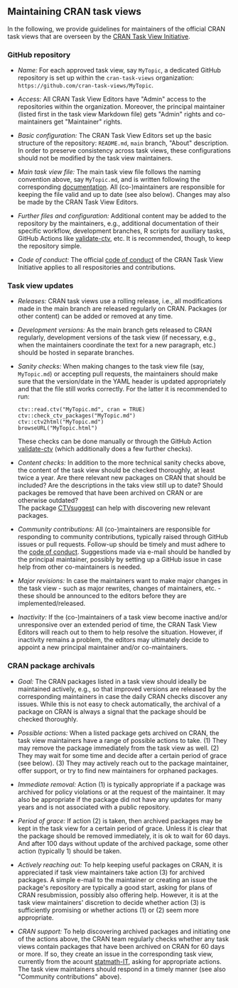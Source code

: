 ## Maintaining CRAN task views

In the following, we provide guidelines for maintainers of the official CRAN task views
that are overseen by the [CRAN Task View Initiative](https://github.com/cran-task-views/ctv).


### GitHub repository

* _Name:_ For each approved task view, say `MyTopic`, a dedicated GitHub repository is set up
  within the `cran-task-views` organization: `https://github.com/cran-task-views/MyTopic`.
  
* _Access:_ All CRAN Task View Editors have "Admin" access to the repositories within the organization.
  Moreover, the principal maintainer (listed first in the task view Markdown file) gets "Admin"
  rights and co-maintainers get "Maintainer" rights.
  
* _Basic configuration:_ The CRAN Task View Editors set up the basic structure of the repository:
  `README.md`, `main` branch, "About" description. In order to preserve consistency across task
  views, these configurations should not be modified by the task view maintainers.

* _Main task view file:_ The main task view file follows the naming convention above, say
  `MyTopic.md`, and is written following the corresponding [documentation](Documentation.md).
  All (co-)maintainers are responsible for keeping the file valid and up to date (see also below).
  Changes may also be made by the CRAN Task View Editors.
  
* _Further files and configuration:_ Additional content may be added to the repository by the
  maintainers, e.g., additional documentation of their specific workflow, development branches,
  R scripts for auxiliary tasks, GitHub Actions like
  [validate-ctv](https://github.com/cran-task-views/ctv/tree/main/validate-ctv), etc.
  It is recommended, though, to keep the repository simple.

* _Code of conduct:_ The official [code of conduct](CodeOfConduct.md) of the CRAN Task View Initiative
  applies to all respositories and contributions.


### Task view updates

* _Releases:_ CRAN task views use a rolling release, i.e., all modifications made in the main
  branch are released regularly on CRAN. Packages (or other content) can be added or removed
  at any time.

* _Development versions:_ As the main branch gets released to CRAN regularly, development versions
  of the task view (if necessary, e.g., when the maintainers coordinate the text for a new paragraph, etc.)
  should be hosted in separate branches.

* _Sanity checks:_ When making changes to the task view file (say, `MyTopic.md`) or accepting pull
  requests, the maintainers should make sure that the version/date in the YAML header is updated
  appropriately and that the file still works correctly. For the latter it is recommended to run:
  
  ```
  ctv::read.ctv("MyTopic.md", cran = TRUE)
  ctv::check_ctv_packages("MyTopic.md")
  ctv::ctv2html("MyTopic.md")
  browseURL("MyTopic.html")
  ```
  
  These checks can be done manually or through the GitHub Action
  [validate-ctv](https://github.com/cran-task-views/ctv/tree/main/validate-ctv) (which additionally
  does a few further checks).
  
* _Content checks:_ In addition to the more technical sanity checks above, the content of the task
  view should be checked thoroughly, at least twice a year. Are there relevant new packages on CRAN
  that should be included? Are the descriptions in the taks view still up to date? Should packages
  be removed that have been archived on CRAN or are otherwise outdated?  
  The package [CTVsuggest](https://github.com/DylanDijk/CTVsuggest) can help with discovering new
  relevant packages.
  
* _Community contributions:_ All (co-)maintainers are responsible for responding to community
  contributions, typically raised through GitHub issues or pull requests. Follow-up should be timely
  and must adhere to the [code of conduct](CodeOfConduct.md). Suggestions made via e-mail should be
  handled by the principal maintainer, possibly by setting up a GitHub issue in case help from
  other co-maintainers is needed.

* _Major revisions:_ In case the maintainers want to make major changes in the task view - such as
  major rewrites, changes of maintainers, etc. - these should be announced to the editors before
  they are implemented/released.

* _Inactivity:_ If the (co-)maintainers of a task view become inactive and/or unresponsive
  over an extended period of time, the CRAN Task View Editors will reach out to them to help
  resolve the situation. However, if inactivity remains a problem, the editors may ultimately
  decide to appoint a new principal maintainer and/or co-maintainers.


### CRAN package archivals

* _Goal:_ The CRAN packages listed in a task view should ideally be maintained actively, e.g.,
  so that improved versions are released by the corresponding maintainers in case the daily CRAN
  checks discover any issues. While this is not easy to check automatically, the archival of a
  package on CRAN is always a signal that the package should be checked thoroughly.
  
* _Possible actions:_ When a listed package gets archived on CRAN, the task view maintainers have a
  range of possible actions to take. (1) They may remove the package immediately from the task view
  as well. (2) They may wait for some time and decide after a certain period of grace (see below).
  (3) They may actively reach out to the package maintainer, offer support, or try to find new
  maintainers for orphaned packages.
  
* _Immediate removal:_  Action (1) is typically appropriate if a package was archived for policy
  violations or at the request of the maintainer. It may also be appropriate if the package did not
  have any updates for many years and is not associated with a public repository.
  
* _Period of grace:_ If action (2) is taken, then archived packages may be kept in the task view
  for a certain period of grace. Unless it is clear that the package should be removed immediately,
  it is ok to wait for 60 days. And after 100 days without update of the archived package, some
  other action (typically 1) should be taken.
  
* _Actively reaching out:_ To help keeping useful packages on CRAN, it is appreciated if task view
  maintainers take action (3) for archived packages. A simple e-mail to the maintainer or creating
  an issue the package's repository are typically a good start, asking for plans of CRAN resubmission,
  possibly also offering help. However, it is at the task view maintainers' discretion to decide
  whether action (3) is sufficiently promising or whether actions (1) or (2) seem more appropriate.
  
* _CRAN support:_ To help discovering archived packages and initiating one of the actions above,
  the CRAN team regularly checks whether any task views contain packages that have been archived
  on CRAN for 60 days or more. If so, they create an issue in the corresponding task view, currently
  from the acount [statmath-IT](https://github.com/statmath-it), asking for appropriate actions.
  The task view maintainers should respond in a timely manner (see also "Community contributions"
  above).
